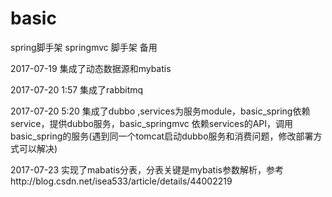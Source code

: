 # basic
spring脚手架
springmvc 脚手架 
备用

2017-07-19 集成了动态数据源和mybatis

2017-07-20 1:57 集成了rabbitmq

2017-07-20 5:20 集成了dubbo ,services为服务module，basic_spring依赖service，提供dubbo服务，basic_springmvc 依赖services的API，调用basic_spring的服务(遇到同一个tomcat启动dubbo服务和消费问题，修改部署方式可以解决)

2017-07-23 实现了mabatis分表，分表关键是mybatis参数解析，参考http://blog.csdn.net/isea533/article/details/44002219